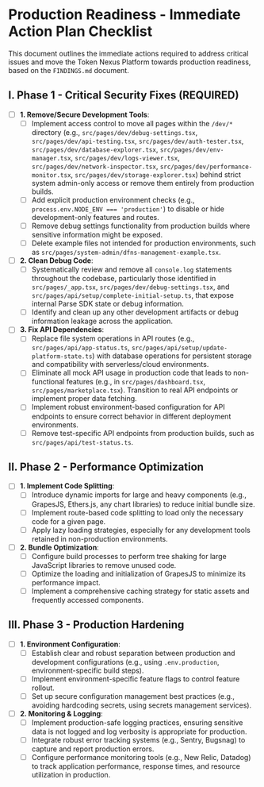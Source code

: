 # Production Readiness - Immediate Action Plan Checklist

This document outlines the immediate actions required to address critical issues and move the Token Nexus Platform towards production readiness, based on the `FINDINGS.md` document.

## I. Phase 1 - Critical Security Fixes (REQUIRED)

- [ ] **1. Remove/Secure Development Tools**:
    - [ ] Implement access control to move all pages within the `/dev/*` directory (e.g., `src/pages/dev/debug-settings.tsx`, `src/pages/dev/api-testing.tsx`, `src/pages/dev/auth-tester.tsx`, `src/pages/dev/database-explorer.tsx`, `src/pages/dev/env-manager.tsx`, `src/pages/dev/logs-viewer.tsx`, `src/pages/dev/network-inspector.tsx`, `src/pages/dev/performance-monitor.tsx`, `src/pages/dev/storage-explorer.tsx`) behind strict system admin-only access or remove them entirely from production builds.
    - [ ] Add explicit production environment checks (e.g., `process.env.NODE_ENV === 'production'`) to disable or hide development-only features and routes.
    - [ ] Remove debug settings functionality from production builds where sensitive information might be exposed.
    - [ ] Delete example files not intended for production environments, such as `src/pages/system-admin/dfns-management-example.tsx`.
- [ ] **2. Clean Debug Code**:
    - [ ] Systematically review and remove all `console.log` statements throughout the codebase, particularly those identified in `src/pages/_app.tsx`, `src/pages/dev/debug-settings.tsx`, and `src/pages/api/setup/complete-initial-setup.ts`, that expose internal Parse SDK state or debug information.
    - [ ] Identify and clean up any other development artifacts or debug information leakage across the application.
- [ ] **3. Fix API Dependencies**:
    - [ ] Replace file system operations in API routes (e.g., `src/pages/api/app-status.ts`, `src/pages/api/setup/update-platform-state.ts`) with database operations for persistent storage and compatibility with serverless/cloud environments.
    - [ ] Eliminate all mock API usage in production code that leads to non-functional features (e.g., in `src/pages/dashboard.tsx`, `src/pages/marketplace.tsx`). Transition to real API endpoints or implement proper data fetching.
    - [ ] Implement robust environment-based configuration for API endpoints to ensure correct behavior in different deployment environments.
    - [ ] Remove test-specific API endpoints from production builds, such as `src/pages/api/test-status.ts`.

## II. Phase 2 - Performance Optimization

- [ ] **1. Implement Code Splitting**:
    - [ ] Introduce dynamic imports for large and heavy components (e.g., GrapesJS, Ethers.js, any chart libraries) to reduce initial bundle size.
    - [ ] Implement route-based code splitting to load only the necessary code for a given page.
    - [ ] Apply lazy loading strategies, especially for any development tools retained in non-production environments.
- [ ] **2. Bundle Optimization**:
    - [ ] Configure build processes to perform tree shaking for large JavaScript libraries to remove unused code.
    - [ ] Optimize the loading and initialization of GrapesJS to minimize its performance impact.
    - [ ] Implement a comprehensive caching strategy for static assets and frequently accessed components.

## III. Phase 3 - Production Hardening

- [ ] **1. Environment Configuration**:
    - [ ] Establish clear and robust separation between production and development configurations (e.g., using `.env.production`, environment-specific build steps).
    - [ ] Implement environment-specific feature flags to control feature rollout.
    - [ ] Set up secure configuration management best practices (e.g., avoiding hardcoding secrets, using secrets management services).
- [ ] **2. Monitoring & Logging**:
    - [ ] Implement production-safe logging practices, ensuring sensitive data is not logged and log verbosity is appropriate for production.
    - [ ] Integrate robust error tracking systems (e.g., Sentry, Bugsnag) to capture and report production errors.
    - [ ] Configure performance monitoring tools (e.g., New Relic, Datadog) to track application performance, response times, and resource utilization in production.
